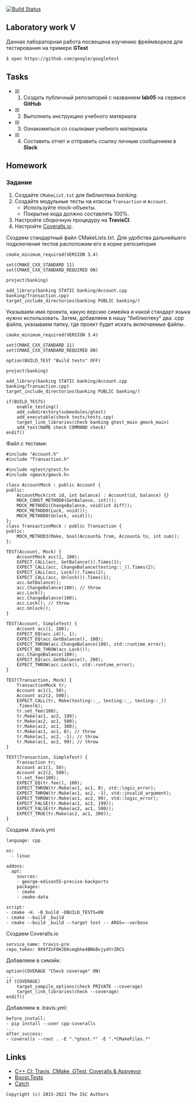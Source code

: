 [![Build Status](https://travis-ci.com/navckin/lab04.svg?branch=main)](https://travis-ci.com/navckin/lab04)

## Laboratory work V

Данная лабораторная работа посвещена изучению фреймворков для тестирования на примере **GTest**

```sh
$ open https://github.com/google/googletest
```

## Tasks

- [x] 1. Создать публичный репозиторий с названием **lab05** на сервисе **GitHub**
- [x] 2. Выполнить инструкцию учебного материала
- [x] 3. Ознакомиться со ссылками учебного материала
- [x] 4. Составить отчет и отправить ссылку личным сообщением в **Slack**


## Homework

### Задание
1. Создайте `CMakeList.txt` для библиотеки *banking*.
2. Создайте модульные тесты на классы `Transaction` и `Account`.
    * Используйте mock-объекты.
    * Покрытие кода должно составлять 100%.
3. Настройте сборочную процедуру на **TravisCI**.
4. Настройте [Coveralls.io](https://coveralls.io/).

Cоздаем стандартный файл CMakeLists.txt. Для удобства дальнейшего подключения тестов расположим его в корне репозитория

```
cmake_minimum_required(VERSION 3.4)

set(CMAKE_CXX_STANDARD 11)
set(CMAKE_CXX_STANDARD_REQUIRED ON)

project(banking)

add_library(banking STATIC banking/Account.cpp banking/Transaction.cpp)
target_include_directories(banking PUBLIC banking/)
```

Указываем имя проекта, какую версию симейка и какой стандарт языка нужно использовать. Затем, добавляем в нашу "библиотеку" два .cpp файла, указываем папку, где проект будет искать включаемые файлы.

```
cmake_minimum_required(VERSION 3.4)

set(CMAKE_CXX_STANDARD 11)
set(CMAKE_CXX_STANDARD_REQUIRED ON)

option(BUILD_TEST "Build tests" OFF)

project(banking)

add_library(banking STATIC banking/Account.cpp banking/Transaction.cpp)
target_include_directories(banking PUBLIC banking/)

if(BUILD_TESTS)
	enable_testing()
	add_subdirectory(submodules/gtest)
	add_executable(check tests/tests.cpp)
	target_link_libraries(check banking gtest_main gmock_main)
	add_test(NAME check COMMAND check)
endif()
```
Файл с тестами:

```
#include "Account.h"
#include "Transaction.h"

#include <gtest/gtest.h>
#include <gmock/gmock.h>

class AccountMock : public Account {
public:
	AccountMock(int id, int balance) : Account(id, balance) {}
	MOCK_CONST_METHOD0(GetBalance, int());
	MOCK_METHOD1(ChangeBalance, void(int diff));
	MOCK_METHOD0(Lock, void());
	MOCK_METHOD0(Unlock, void());
};
class TransactionMock : public Transaction {
public:
	MOCK_METHOD3(Make, bool(Account& from, Account& to, int sum));
};

TEST(Account, Mock) {
	AccountMock acc(1, 100);
	EXPECT_CALL(acc, GetBalance()).Times(1);
	EXPECT_CALL(acc, ChangeBalance(testing::_)).Times(2);
	EXPECT_CALL(acc, Lock()).Times(2);
	EXPECT_CALL(acc, Unlock()).Times(1);
	acc.GetBalance();
	acc.ChangeBalance(100); // throw
	acc.Lock();
	acc.ChangeBalance(100);
	acc.Lock(); // throw
	acc.Unlock();
}

TEST(Account, SimpleTest) {
	Account acc(1, 100);
	EXPECT_EQ(acc.id(), 1);
	EXPECT_EQ(acc.GetBalance(), 100);
	EXPECT_THROW(acc.ChangeBalance(100), std::runtime_error);
	EXPECT_NO_THROW(acc.Lock());
	acc.ChangeBalance(100);
	EXPECT_EQ(acc.GetBalance(), 200);
	EXPECT_THROW(acc.Lock(), std::runtime_error);
}

TEST(Transaction, Mock) {
	TransactionMock tr;
	Account ac1(1, 50);
	Account ac2(2, 500);
	EXPECT_CALL(tr, Make(testing::_, testing::_, testing::_))
	.Times(6);
	tr.set_fee(100);
	tr.Make(ac1, ac2, 199);
	tr.Make(ac2, ac1, 500);
	tr.Make(ac2, ac1, 300);
	tr.Make(ac1, ac1, 0); // throw
	tr.Make(ac1, ac2, -1); // throw
	tr.Make(ac1, ac2, 99); // throw
}

TEST(Transaction, SimpleTest) {
	Transaction tr;
	Account ac1(1, 50);
	Account ac2(2, 500);
	tr.set_fee(100);
	EXPECT_EQ(tr.fee(), 100);
	EXPECT_THROW(tr.Make(ac1, ac1, 0), std::logic_error);
	EXPECT_THROW(tr.Make(ac1, ac2, -1), std::invalid_argument);
	EXPECT_THROW(tr.Make(ac1, ac2, 99), std::logic_error);
	EXPECT_FALSE(tr.Make(ac1, ac2, 199));
	EXPECT_FALSE(tr.Make(ac2, ac1, 500));
	EXPECT_TRUE(tr.Make(ac2, ac1, 300));
}
```
Создаем .travis.yml
```
language: cpp

os:
  - linux

addons:
  apt:
    sources:
    - george-edison55-precise-backports
    packages:
    - cmake
    - cmake-data

script:
- cmake -H. -B_build -DBUILD_TESTS=ON
- cmake --build _build
- cmake --build _build --target test -- ARGS=--verbose
```
Создаем Coveralls.io

```                              
service_name: travis-pro
repo_token: 9X9fZnF0HJEKcmgbhe4BNkBvjydYrZRCS
```
Добавляем в симэйк:

```
option(COVERAGE "Check coverage" ON)
...
if (COVERAGE)
	target_compile_options(check PRIVATE --coverage)
	target_link_libraries(check --coverage)
endif()
```
Добавляем в .travis.yml:

```
before_install:
- pip install --user cpp-coveralls
...
after_success:
- coveralls --root . -E ".*gtest.*" -E ".*CMakeFiles.*"
```

## Links

- [C++ CI: Travis, CMake, GTest, Coveralls & Appveyor](http://david-grs.github.io/cpp-clang-travis-cmake-gtest-coveralls-appveyor/)
- [Boost.Tests](http://www.boost.org/doc/libs/1_63_0/libs/test/doc/html/)
- [Catch](https://github.com/catchorg/Catch2)

```
Copyright (c) 2015-2021 The ISC Authors
```
```
